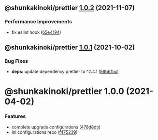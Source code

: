 ## @shunkakinoki/prettier [1.0.2](https://github.com/shunkakinoki/configurations/compare/@shunkakinoki/prettier@1.0.1...@shunkakinoki/prettier@1.0.2) (2021-11-07)

### Performance Improvements

- fix eslint hook ([65e4194](https://github.com/shunkakinoki/configurations/commit/65e41943cf0e0971ea5e6cbc5878e84c71d4c1f2))

## @shunkakinoki/prettier [1.0.1](https://github.com/shunkakinoki/configurations/compare/@shunkakinoki/prettier@1.0.0...@shunkakinoki/prettier@1.0.1) (2021-10-02)

### Bug Fixes

- **deps:** update dependency prettier to ^2.4.1 ([98b61bc](https://github.com/shunkakinoki/configurations/commit/98b61bcc5213b99fd0f8569c3766fdbc297482fc))

# @shunkakinoki/prettier 1.0.0 (2021-04-02)

### Features

- complete upgrade configurations ([478d8db](https://github.com/shunkakinoki/configurations/commit/478d8db3afc1157e242d47bc9439256b18849952))
- ini configurations repo ([f475239](https://github.com/shunkakinoki/configurations/commit/f4752399dc823289cf82c700b53f9a70bd061894))
